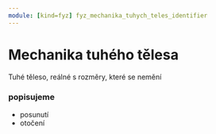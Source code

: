 ```yaml
---
module: [kind=fyz] fyz_mechanika_tuhych_teles_identifier
---
```

# Mechanika tuhého tělesa
Tuhé těleso, reálné s rozměry, které se nemění

### popisujeme
- posunutí
- otočení